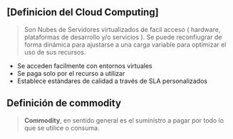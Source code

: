 ## [Definicion del Cloud Computing]

> Son Nubes de Servidores virtualizados de facil acceso ( hardware, plataformas de desarrollo y/o servicios ). Se puede reconfiugrar de
forma dinámica para ajustarse a una carga variable para optimizar el uso de sus recursos. 

* Se acceden facilmente con entornos virtuales
* Se paga solo por el recurso a utilizar
* Establece estándares de calidad a través de SLA personalizados

## Definición de commodity

> **Commodity**, en sentido general es el suministro a pagar por todo lo que
se utilice o consuma. 
